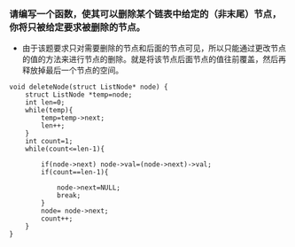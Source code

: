 ### 请编写一个函数，使其可以删除某个链表中给定的（非末尾）节点，你将只被给定要求被删除的节点。


- 由于该题要求只对需要删除的节点和后面的节点可见，所以只能通过更改节点的值的方法来进行节点的删除。就是将该节点后面节点的值往前覆盖，然后再释放掉最后一个节点的空间。
```
void deleteNode(struct ListNode* node) {
    struct ListNode *temp=node;
    int len=0;
    while(temp){
        temp=temp->next;
        len++;
    }
    int count=1;
    while(count<=len-1){

        if(node->next) node->val=(node->next)->val;
        if(count==len-1){
            
            node->next=NULL;
            break;
        }
        node= node->next;
        count++;
    }
}

```

